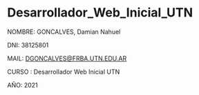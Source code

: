 # Desarrollador_Web_Inicial_UTN

NOMBRE: GONCALVES, Damian Nahuel

DNI: 38125801

MAIL: DGONCALVES@FRBA.UTN.EDU.AR

CURSO : Desarrollador Web Inicial UTN

AÑO: 2021

